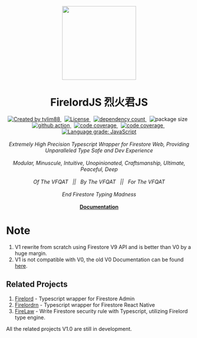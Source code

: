 <!-- markdownlint-disable MD010 -->
<!-- markdownlint-disable MD033 -->
<!-- markdownlint-disable MD041 -->

<div align="center">
		<img src="https://raw.githubusercontent.com/tylim88/Firelord/main/img/ozai.png" width="200px"/>
		<h1>FirelordJS 烈火君JS</h1>
</div>

<div align="center">
		<a href="https://www.npmjs.com/package/firelordjs" target="_blank">
			<img src="https://img.shields.io/npm/v/firelordjs" alt="Created by tylim88"/>
		</a>
		&nbsp;
		<a href="https://github.com/tylim88/firelordjs/blob/main/LICENSE" target="_blank">
			<img src="https://img.shields.io/github/license/tylim88/firelordjs" alt="License"/>
		</a>
		&nbsp;
		<a href="https://www.npmjs.com/package/firelordjs?activeTab=dependencies" target="_blank">
			<img src="https://img.shields.io/badge/dynamic/json?url=https://api.npmutil.com/package/firelordjs&label=dependencies&query=$.dependencies.count&color=brightgreen" alt="dependency count"/>
		</a>
		&nbsp;
		<img src="https://img.shields.io/badge/minified%2Bgzipped-2KB-brightgreen" alt="package size"/>
		&nbsp;
		<a href="https://github.com/tylim88/Firelordjs/actions" target="_blank">
			<img src="https://github.com/tylim88/Firelordjs/actions/workflows/github-actions.yml/badge.svg" alt="github action"/>
		</a>
		&nbsp;
		<a href="https://codecov.io/gh/tylim88/Firelordjs" target="_blank">
			<img src="https://codecov.io/gh/tylim88/Firelordjs/branch/main/graph/badge.svg?token=8DYIREMOGN" alt="code coverage"/>
		</a>
		&nbsp;
		<a href="https://snyk.io/test/github/tylim88/FirelordJS" target="_blank">
			<img src="https://snyk.io/test/github/tylim88/FirelordJS/badge.svg" alt="code coverage"/>
		</a>
		&nbsp;
		<a href="https://lgtm.com/projects/g/tylim88/Firelordjs/context:javascript" target="_blank">
			<img alt="Language grade: JavaScript" src="https://img.shields.io/lgtm/grade/javascript/g/tylim88/Firelordjs.svg?logo=lgtm&logoWidth=18"/>
		</a>
</div>
<br/>
<div align="center">
		<i>Extremely High Precision Typescript Wrapper for Firestore Web, Providing Unparalleled Type Safe and Dev Experience</i>
</div>
<br/>
<div align="center">
		<i>Modular, Minuscule, Intuitive, Unopinionated, Craftsmanship, Ultimate, Peaceful, Deep</i>
</div>
<br/>
<div align="center">
	<i>Of The VFQAT &#160;&#160;||&#160;&#160; By The VFQAT &#160;&#160;||&#160;&#160; For The VFQAT</i>
</div>
<br />
<div align="center">
	<i>End Firestore Typing Madness</i>
</div>
<br />
<div align="center">
<a href="https://firelordjs.com/quick_start" rel="nofollow" target="_blank"><strong>Documentation</strong></a>
</div>

# Note

1. V1 rewrite from scratch using Firestore V9 API and is better than V0 by a huge margin.
2. V1 is not compatible with V0, the old V0 Documentation can be found [here](https://github.com/tylim88/Firelordjs/V0Doc.md).

## Related Projects

1. [Firelord](https://www.npmjs.com/package/firelordjs) - Typescript wrapper for Firestore Admin
2. [Firelordrn](https://www.npmjs.com/package/firelordrn) - Typescript wrapper for Firestore React Native
3. [FireLaw](https://www.npmjs.com/package/firelaw) - Write Firestore security rule with Typescript, utilizing Firelord type engine.

All the related projects V1.0 are still in development.
